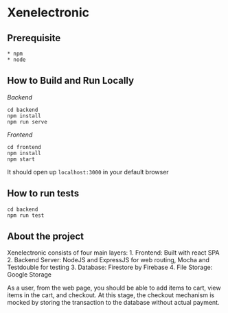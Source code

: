 # Xenelectronic

## Prerequisite

    * npm
    * node

## How to Build and Run Locally

_Backend_

```
cd backend
npm install
npm run serve
```

_Frontend_

```
cd frontend
npm install
npm start
```

It should open up `localhost:3000` in your default browser

## How to run tests

```
cd backend
npm run test
```

## About the project

Xenelectronic consists of four main layers: 1. Frontend: Built with react SPA 2. Backend Server: NodeJS and ExpressJS for web routing, Mocha and Testdouble for testing 3. Database: Firestore by Firebase 4. File Storage: Google Storage

As a user, from the web page, you should be able to add items to cart, view items in the cart, and checkout. At this stage, the checkout mechanism is mocked by storing the transaction to the database without actual payment.
